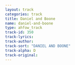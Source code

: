 ```yaml
---
layout: track
categories: track
title: Daniel and Boone
name: daniel-and-boone
type: ahfow_track
track-id: 350
track-lyrics: 
track-author: 
track-sort: "DANIEL AND BOONE"
track-alpha: D
track-original: 
---
```

